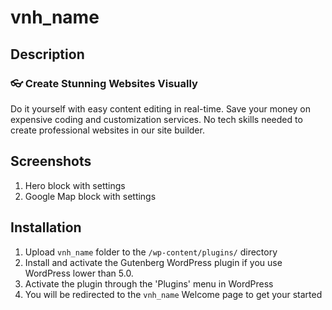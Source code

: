 # vnh_name #

## Description ##

### 👓 Create Stunning Websites Visually ###

Do it yourself with easy content editing in real-time. Save your money on expensive coding and customization services. No tech skills needed to create professional websites in our site builder.

## Screenshots ##

1. Hero block with settings
2. Google Map block with settings

## Installation ##

1. Upload `vnh_name` folder to the `/wp-content/plugins/` directory
2. Install and activate the Gutenberg WordPress plugin if you use WordPress lower than 5.0.
3. Activate the plugin through the 'Plugins' menu in WordPress
4. You will be redirected to the `vnh_name` Welcome page to get your started

